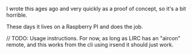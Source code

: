 I wrote this ages ago and very quickly as a proof of concept, so it's a bit horrible.

These days it lives on a Raspberry PI and does the job.

// TODO: Usage instructions. For now, as long as LIRC has an "aircon" remote, and this works from the cli using irsend it should just work.
